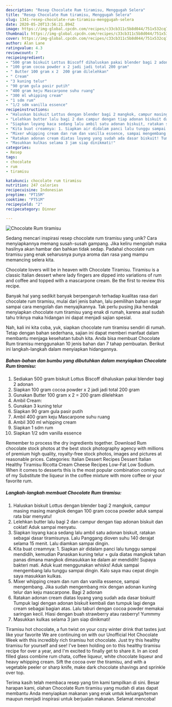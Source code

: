 ```yaml
---
description: "Resep Chocolate Rum tiramisu, Menggugah Selera"
title: "Resep Chocolate Rum tiramisu, Menggugah Selera"
slug: 1341-resep-chocolate-rum-tiramisu-menggugah-selera
date: 2020-05-20T13:56:21.894Z
image: https://img-global.cpcdn.com/recipes/c33cb311c5b8d044/751x532cq70/chocolate-rum-tiramisu-foto-resep-utama.jpg
thumbnail: https://img-global.cpcdn.com/recipes/c33cb311c5b8d044/751x532cq70/chocolate-rum-tiramisu-foto-resep-utama.jpg
cover: https://img-global.cpcdn.com/recipes/c33cb311c5b8d044/751x532cq70/chocolate-rum-tiramisu-foto-resep-utama.jpg
author: Alan Lane
ratingvalue: 4.3
reviewcount: 7
recipeingredient:
- "500 gram biskuit Lottus Biscoff dihaluskan pakai blender bagi 2 adonan"
- "100 gram cocoa powder x 2 jadi jadi total 200 gram"
- " Butter 100 gram x 2  200 gram dilelehkan"
- " Cream"
- "3 kuning telur"
- "90 gram gula pasir putih"
- "400 gram keju Mascarpone suhu ruang"
- "300 ml whipping cream"
- "1 sdm rum"
- "1/2 sdm vanilla essence"
recipeinstructions:
- "Haluskan biskuit Lottus dengan blender bagi 2 mangkok, campur masing masing mangkok dengan 100 gram cocoa powder aduk sampai rata biar menyatu!"
- "Lelehkan butter lalu bagi 2 dan campur dengan tiap adonan biskuit dan coklat! Aduk sampai menyatu."
- "Siapkan loyang kaca sedang lalu ambil satu adonan biskuit, ratakan sebagai dasar tiramisunya. Lalu Panggang dioven suhu 140 derajat selama 15 menit. Lalu diamkan sampai dingin."
- "Kita buat creamnya: 1. Siapkan air didalam panci lalu tunggu sampai mendidih, kemudian Panaskan kuning telur + gula diatas mangkok tahan panas dimana mangkok dimasukkan ke dalam air mendidih! Supaya bakteri mati. Aduk kuat menggunakan whisks! Aduk sampai mengembang lalu tunggu sampai dingin. Kalo saya mau cepat dingin saya masukkan kulkas."
- "Mixer whipping cream dan rum dan vanilla essence, sampai mengembang. Jika sudah mengembang mix dengan adonan kuning telur dan keju mascarpone. Bagi 2 adonan"
- "Ratakan adonan cream diatas loyang yang sudah ada dasar biskuit! Tumpuk lagi dengan adonan biskuit kembali dan tumpuk lagi denga cream sebagai bagian atas. Lalu taburi dengan cocoa powder memakai saringan kecil. Hiasi dengan buah strawberry atau rasberry! Yummmy"
- "Masukkan kulkas selama 3 jam siap dinikmati!"
categories:
- Resep
tags:
- chocolate
- rum
- tiramisu

katakunci: chocolate rum tiramisu 
nutrition: 247 calories
recipecuisine: Indonesian
preptime: "PT15M"
cooktime: "PT51M"
recipeyield: "2"
recipecategory: Dinner

---
```



![Chocolate Rum tiramisu](https://img-global.cpcdn.com/recipes/c33cb311c5b8d044/751x532cq70/chocolate-rum-tiramisu-foto-resep-utama.jpg)

Sedang mencari inspirasi resep chocolate rum tiramisu yang unik? Cara menyiapkannya memang susah-susah gampang. Jika keliru mengolah maka hasilnya akan hambar dan bahkan tidak sedap. Padahal chocolate rum tiramisu yang enak seharusnya punya aroma dan rasa yang mampu memancing selera kita.

Chocolate lovers will be in heaven with Chocolate Tiramisu. Tiramisu is a classic Italian dessert where lady fingers are dipped into variations of rum and coffee and topped with a mascarpone cream. Be the first to review this recipe.

Banyak hal yang sedikit banyak berpengaruh terhadap kualitas rasa dari chocolate rum tiramisu, mulai dari jenis bahan, lalu pemilihan bahan segar sampai cara mengolah dan menyajikannya. Tak perlu pusing jika hendak menyiapkan chocolate rum tiramisu yang enak di rumah, karena asal sudah tahu triknya maka hidangan ini dapat menjadi sajian spesial.


Nah, kali ini kita coba, yuk, siapkan chocolate rum tiramisu sendiri di rumah. Tetap dengan bahan sederhana, sajian ini dapat memberi manfaat dalam membantu menjaga kesehatan tubuh kita. Anda bisa membuat Chocolate Rum tiramisu menggunakan 10 jenis bahan dan 7 tahap pembuatan. Berikut ini langkah-langkah dalam menyiapkan hidangannya.

<!--inarticleads1-->

##### Bahan-bahan dan bumbu yang dibutuhkan dalam menyiapkan Chocolate Rum tiramisu:

1. Sediakan 500 gram biskuit Lottus Biscoff dihaluskan pakai blender bagi 2 adonan
1. Siapkan 100 gram cocoa powder x 2 jadi jadi total 200 gram
1. Gunakan  Butter 100 gram x 2 = 200 gram dilelehkan
1. Ambil  Cream:
1. Gunakan 3 kuning telur
1. Siapkan 90 gram gula pasir putih
1. Ambil 400 gram keju Mascarpone suhu ruang
1. Ambil 300 ml whipping cream
1. Siapkan 1 sdm rum
1. Siapkan 1/2 sdm vanilla essence


Remember to process the dry ingredients together. Download Rum chocolate stock photos at the best stock photography agency with millions of premium high quality, royalty-free stock photos, images and pictures at reasonable prices. Categories: Italian Dessert Recipes Dessert Italian Healthy Tiramisu Ricotta Cream Cheese Recipes Low-Fat Low Sodium. When it comes to desserts this is the most popular combination coming out of my Substitute the liqueur in the coffee mixture with more coffee or your favorite rum. 

<!--inarticleads2-->

##### Langkah-langkah membuat Chocolate Rum tiramisu:

1. Haluskan biskuit Lottus dengan blender bagi 2 mangkok, campur masing masing mangkok dengan 100 gram cocoa powder aduk sampai rata biar menyatu!
1. Lelehkan butter lalu bagi 2 dan campur dengan tiap adonan biskuit dan coklat! Aduk sampai menyatu.
1. Siapkan loyang kaca sedang lalu ambil satu adonan biskuit, ratakan sebagai dasar tiramisunya. Lalu Panggang dioven suhu 140 derajat selama 15 menit. Lalu diamkan sampai dingin.
1. Kita buat creamnya: 1. Siapkan air didalam panci lalu tunggu sampai mendidih, kemudian Panaskan kuning telur + gula diatas mangkok tahan panas dimana mangkok dimasukkan ke dalam air mendidih! Supaya bakteri mati. Aduk kuat menggunakan whisks! Aduk sampai mengembang lalu tunggu sampai dingin. Kalo saya mau cepat dingin saya masukkan kulkas.
1. Mixer whipping cream dan rum dan vanilla essence, sampai mengembang. Jika sudah mengembang mix dengan adonan kuning telur dan keju mascarpone. Bagi 2 adonan
1. Ratakan adonan cream diatas loyang yang sudah ada dasar biskuit! Tumpuk lagi dengan adonan biskuit kembali dan tumpuk lagi denga cream sebagai bagian atas. Lalu taburi dengan cocoa powder memakai saringan kecil. Hiasi dengan buah strawberry atau rasberry! Yummmy
1. Masukkan kulkas selama 3 jam siap dinikmati!


Tiramisu hot chocolate, a fun twist on your cozy winter drink that tastes just like your favorite We are continuing on with our Unofficial Hot Chocolate Week with this incredibly rich tiramisu hot chocolate. Just try this healthy tiramisu for yourself and see! I&#39;ve been holding on to this healthy tiramisu recipe for over a year, and I&#39;m excited to finally get to share it. In an iced filled glass combine rum chata, coffee liqueur, white chocolate liqueur and heavy whipping cream. Sift the cocoa over the tiramisu, and with a vegetable peeler or sharp knife, make dark chocolate shavings and sprinkle over top. 

Terima kasih telah membaca resep yang tim kami tampilkan di sini. Besar harapan kami, olahan Chocolate Rum tiramisu yang mudah di atas dapat membantu Anda menyiapkan makanan yang enak untuk keluarga/teman maupun menjadi inspirasi untuk berjualan makanan. Selamat mencoba!
